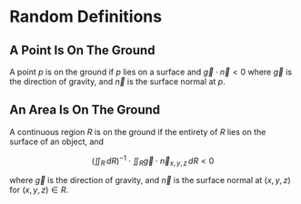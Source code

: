 # Random Definitions

## A Point Is On The Ground

A point $p$ is on the ground if $p$ lies on a surface and $\vec{g} \cdot \vec{n} < 0$ where $\vec{g}$ is the direction of gravity, and $\vec{n}$ is the surface normal at $p$.

## An Area Is On The Ground

A continuous region $R$ is on the ground if the entirety of $R$ lies on the surface of an object, and

$$
(\iint_{R} \,dR)^{-1} \cdot \iint_{R} \vec{g} \cdot \vec{n}_{x, y, z} \,dR < 0
$$

where $\vec{g}$ is the direction of gravity, and $\vec{n}$ is the surface normal at $(x, y, z)$ for $(x, y, z) \in R$.
